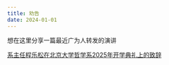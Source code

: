 ```yaml
---
title: 劝告
date: 2024-01-01
---
```

想在这里分享一篇最近广为人转发的演讲

[系主任程乐松在北京大学哲学系2025年开学典礼上的致辞](https://h5.ifeng.com/c/vivo/v002LgbqEhfCR03G36FjTwMp7Ao6SozK39--T-_f66gl1Skew__)